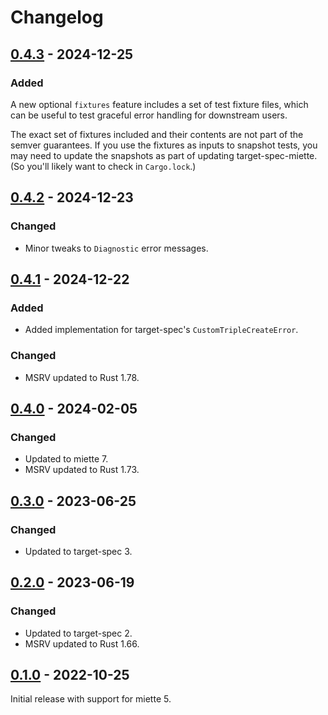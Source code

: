 # Changelog

## [0.4.3] - 2024-12-25

### Added

A new optional `fixtures` feature includes a set of test fixture files, which
can be useful to test graceful error handling for downstream users.

The exact set of fixtures included and their contents are not part of the semver
guarantees. If you use the fixtures as inputs to snapshot tests, you may need to
update the snapshots as part of updating target-spec-miette. (So you'll likely
want to check in `Cargo.lock`.)

## [0.4.2] - 2024-12-23

### Changed

- Minor tweaks to `Diagnostic` error messages.

## [0.4.1] - 2024-12-22

### Added

- Added implementation for target-spec's `CustomTripleCreateError`.

### Changed

- MSRV updated to Rust 1.78.

## [0.4.0] - 2024-02-05

### Changed

- Updated to miette 7.
- MSRV updated to Rust 1.73.

## [0.3.0] - 2023-06-25

### Changed

- Updated to target-spec 3.

## [0.2.0] - 2023-06-19

### Changed

- Updated to target-spec 2.
- MSRV updated to Rust 1.66.

## [0.1.0] - 2022-10-25

Initial release with support for miette 5.

[0.4.3]: https://github.com/guppy-rs/guppy/releases/tag/target-spec-miette-0.4.3
[0.4.2]: https://github.com/guppy-rs/guppy/releases/tag/target-spec-miette-0.4.2
[0.4.1]: https://github.com/guppy-rs/guppy/releases/tag/target-spec-miette-0.4.1
[0.4.0]: https://github.com/guppy-rs/guppy/releases/tag/target-spec-miette-0.4.0
[0.3.0]: https://github.com/guppy-rs/guppy/releases/tag/target-spec-miette-0.3.0
[0.2.0]: https://github.com/guppy-rs/guppy/releases/tag/target-spec-miette-0.2.0
[0.1.0]: https://github.com/guppy-rs/guppy/releases/tag/target-spec-miette-0.1.0
